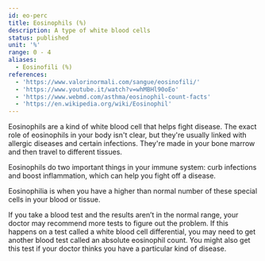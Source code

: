 ```yaml
---
id: eo-perc
title: Eosinophils (%)
description: A type of white blood cells
status: published
unit: '%'
range: 0 - 4
aliases:
  - Eosinofili (%)
references:
  - 'https://www.valorinormali.com/sangue/eosinofili/'
  - 'https://www.youtube.it/watch?v=whMBHl90oEo'
  - 'https://www.webmd.com/asthma/eosinophil-count-facts'
  - 'https://en.wikipedia.org/wiki/Eosinophil'
---
```

Eosinophils are a kind of white blood cell that helps fight disease. The exact role of eosinophils in your body isn't clear, but they're usually linked with allergic diseases and certain infections. They're made in your bone marrow and then travel to different tissues.

Eosinophils do two important things in your immune system: curb infections and boost inflammation, which can help you fight off a disease.

Eosinophilia is when you have a higher than normal number of these special cells in your blood or tissue.

If you take a blood test and the results aren’t in the normal range, your doctor may recommend more tests to figure out the problem. If this happens on a test called a white blood cell differential, you may need to get another blood test called an absolute eosinophil count. You might also get this test if your doctor thinks you have a particular kind of disease.


